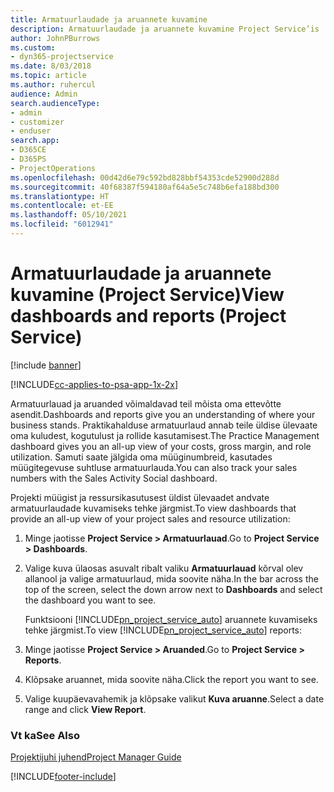```yaml
---
title: Armatuurlaudade ja aruannete kuvamine
description: Armatuurlaudade ja aruannete kuvamine Project Service’is
author: JohnPBurrows
ms.custom:
- dyn365-projectservice
ms.date: 8/03/2018
ms.topic: article
ms.author: ruhercul
audience: Admin
search.audienceType:
- admin
- customizer
- enduser
search.app:
- D365CE
- D365PS
- ProjectOperations
ms.openlocfilehash: 00d42d6e79c592bd828bbf54353cde52900d288d
ms.sourcegitcommit: 40f68387f594180af64a5e5c748b6efa188bd300
ms.translationtype: HT
ms.contentlocale: et-EE
ms.lasthandoff: 05/10/2021
ms.locfileid: "6012941"
---
```

# <a name="view-dashboards-and-reports-project-service"></a><span data-ttu-id="8e421-103">Armatuurlaudade ja aruannete kuvamine (Project Service)</span><span class="sxs-lookup"><span data-stu-id="8e421-103">View dashboards and reports (Project Service)</span></span>

[!include [banner](../includes/psa-now-project-operations.md)]

[!INCLUDE[cc-applies-to-psa-app-1x-2x](../includes/cc-applies-to-psa-app-1x-2x.md)]

<span data-ttu-id="8e421-104">Armatuurlauad ja aruanded võimaldavad teil mõista oma ettevõtte asendit.</span><span class="sxs-lookup"><span data-stu-id="8e421-104">Dashboards and reports give you an understanding of where your business stands.</span></span> <span data-ttu-id="8e421-105">Praktikahalduse armatuurlaud annab teile üldise ülevaate oma kuludest, kogutulust ja rollide kasutamisest.</span><span class="sxs-lookup"><span data-stu-id="8e421-105">The Practice Management dashboard gives you an all-up view of your costs, gross margin, and role utilization.</span></span> <span data-ttu-id="8e421-106">Samuti saate jälgida oma müüginumbreid, kasutades müügitegevuse suhtluse armatuurlauda.</span><span class="sxs-lookup"><span data-stu-id="8e421-106">You can also track your sales numbers with the Sales Activity Social dashboard.</span></span>  
  
 <span data-ttu-id="8e421-107">Projekti müügist ja ressursikasutusest üldist ülevaadet andvate armatuurlaudade kuvamiseks tehke järgmist.</span><span class="sxs-lookup"><span data-stu-id="8e421-107">To view dashboards that provide an all-up view of your project sales and resource utilization:</span></span>  
  
1. <span data-ttu-id="8e421-108">Minge jaotisse **Project Service > Armatuurlauad**.</span><span class="sxs-lookup"><span data-stu-id="8e421-108">Go to **Project Service > Dashboards**.</span></span>  
  
2. <span data-ttu-id="8e421-109">Valige kuva ülaosas asuvalt ribalt valiku **Armatuurlauad** kõrval olev allanool ja valige armatuurlaud, mida soovite näha.</span><span class="sxs-lookup"><span data-stu-id="8e421-109">In the bar across the top of the screen, select the down arrow next to **Dashboards** and select the dashboard you want to see.</span></span>  
  
   <span data-ttu-id="8e421-110">Funktsiooni [!INCLUDE[pn_project_service_auto](../includes/pn-project-service-auto.md)] aruannete kuvamiseks tehke järgmist.</span><span class="sxs-lookup"><span data-stu-id="8e421-110">To view [!INCLUDE[pn_project_service_auto](../includes/pn-project-service-auto.md)] reports:</span></span>  
  
3. <span data-ttu-id="8e421-111">Minge jaotisse **Project Service > Aruanded**.</span><span class="sxs-lookup"><span data-stu-id="8e421-111">Go to **Project Service > Reports**.</span></span>  
  
4. <span data-ttu-id="8e421-112">Klõpsake aruannet, mida soovite näha.</span><span class="sxs-lookup"><span data-stu-id="8e421-112">Click the report you want to see.</span></span>  
  
5. <span data-ttu-id="8e421-113">Valige kuupäevavahemik ja klõpsake valikut **Kuva aruanne**.</span><span class="sxs-lookup"><span data-stu-id="8e421-113">Select a date range and click **View Report**.</span></span>  
  
### <a name="see-also"></a><span data-ttu-id="8e421-114">Vt ka</span><span class="sxs-lookup"><span data-stu-id="8e421-114">See Also</span></span>  
 [<span data-ttu-id="8e421-115">Projektijuhi juhend</span><span class="sxs-lookup"><span data-stu-id="8e421-115">Project Manager Guide</span></span>](../psa/project-manager-guide.md)


[!INCLUDE[footer-include](../includes/footer-banner.md)]
